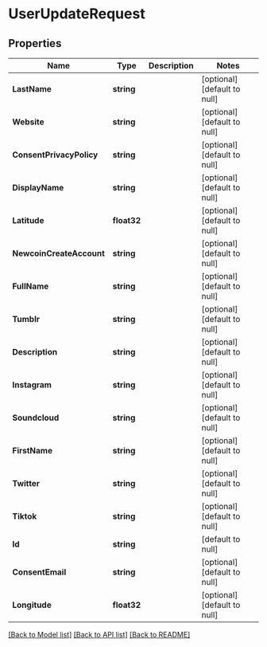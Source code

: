 # UserUpdateRequest

## Properties
Name | Type | Description | Notes
------------ | ------------- | ------------- | -------------
**LastName** | **string** |  | [optional] [default to null]
**Website** | **string** |  | [optional] [default to null]
**ConsentPrivacyPolicy** | **string** |  | [optional] [default to null]
**DisplayName** | **string** |  | [optional] [default to null]
**Latitude** | **float32** |  | [optional] [default to null]
**NewcoinCreateAccount** | **string** |  | [optional] [default to null]
**FullName** | **string** |  | [optional] [default to null]
**Tumblr** | **string** |  | [optional] [default to null]
**Description** | **string** |  | [optional] [default to null]
**Instagram** | **string** |  | [optional] [default to null]
**Soundcloud** | **string** |  | [optional] [default to null]
**FirstName** | **string** |  | [optional] [default to null]
**Twitter** | **string** |  | [optional] [default to null]
**Tiktok** | **string** |  | [optional] [default to null]
**Id** | **string** |  | [default to null]
**ConsentEmail** | **string** |  | [optional] [default to null]
**Longitude** | **float32** |  | [optional] [default to null]

[[Back to Model list]](../README.md#documentation-for-models) [[Back to API list]](../README.md#documentation-for-api-endpoints) [[Back to README]](../README.md)


